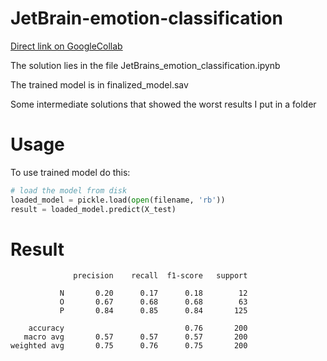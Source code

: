 # JetBrain-emotion-classification

[Direct link on GoogleCollab](https://colab.research.google.com/github/Mike-Wazovsky/JetBrain-emotion-classification/blob/main/Jetbrains_emotion_classification.ipynb)

The solution lies in the file JetBrains_emotion_classification.ipynb

The trained model is in finalized_model.sav

Some intermediate solutions that showed the worst results I put in a folder

# Usage
To use trained model do this:

```python
# load the model from disk
loaded_model = pickle.load(open(filename, 'rb'))
result = loaded_model.predict(X_test)
```

# Result

```
              precision    recall  f1-score   support

           N       0.20      0.17      0.18        12
           O       0.67      0.68      0.68        63
           P       0.84      0.85      0.84       125

    accuracy                           0.76       200
   macro avg       0.57      0.57      0.57       200
weighted avg       0.75      0.76      0.75       200
```
